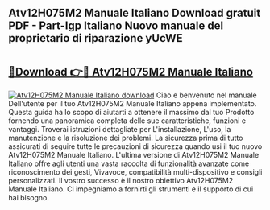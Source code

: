 ## Atv12H075M2 Manuale Italiano Download gratuit PDF - Part-lgp Italiano Nuovo manuale del proprietario di riparazione yUcWE

# <h2><a href="http://dfb56j5.blite.top/?on=Atv12H075M2+Manuale+Italiano">🔗Download 👉🔴 Atv12H075M2 Manuale Italiano</a></h2>

[![Atv12H075M2 Manuale Italiano download](https://i.imgur.com/lujVjoI.png)](http://dfb56j5.blite.top/?on=Atv12H075M2+Manuale+Italiano)
Ciao e benvenuto nel manuale Dell'utente per il tuo Atv12H075M2 Manuale Italiano appena implementato. Questa guida ha lo scopo di aiutarti a ottenere il massimo dal tuo Prodotto fornendo una panoramica completa delle sue caratteristiche, funzioni e vantaggi. Troverai istruzioni dettagliate per L'installazione, L'uso, la manutenzione e la risoluzione dei problemi. La sicurezza prima di tutto assicurati di seguire tutte le precauzioni di sicurezza quando usi il tuo nuovo Atv12H075M2 Manuale Italiano. L'ultima versione di Atv12H075M2 Manuale Italiano offre agli utenti una vasta raccolta di funzionalità avanzate come riconoscimento dei gesti, Vivavoce, compatibilità multi-dispositivo e consigli personalizzati. Il vostro successo è il nostro obiettivo Atv12H075M2 Manuale Italiano. Ci impegniamo a fornirti gli strumenti e il supporto di cui hai bisogno.
